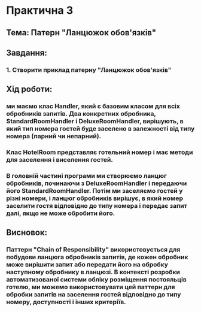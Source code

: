 # **Практична 3**
## Тема: Патерн "Ланцюжок обов'язків"
## Завдання:
### 1. Створити приклад патерну "Ланцюжок обов'язків"
## Хід роботи:
### ми маємо клас Handler, який є базовим класом для всіх обробників запитів. Два конкретних обробника, StandardRoomHandler і DeluxeRoomHandler, вирішують, в який тип номера гостей буде заселено в залежності від типу номера (парний чи непарний).

### Клас HotelRoom представляє готельний номер і має методи для заселення і виселення гостей.

### В головній частині програми ми створюємо ланцюг обробників, починаючи з DeluxeRoomHandler і передаючи його StandardRoomHandler. Потім ми заселяємо гостей у різні номери, і ланцюг обробників вирішує, в який номер заселити гостя відповідно до типу номера і передає запит далі, якщо не може обробити його.
## Висновок:
### Паттерн "Chain of Responsibility" використовується для побудови ланцюга обробників запитів, де кожен обробник може вирішити запит або передати його на обробку наступному обробнику в ланцюзі. В контексті розробки автоматизованої системи обліку розміщення постояльців готелю, ми можемо використовувати цей паттерн для обробки запитів на заселення гостей відповідно до типу номеру, доступності і інших критеріїв.